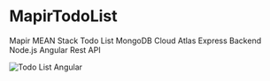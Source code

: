 # MapirTodoList
Mapir MEAN Stack Todo List
MongoDB Cloud Atlas
Express Backend
Node.js
Angular
Rest API

![Todo List Angular](https://github.com/Justmalhar/MapirTodoList/Result.png?raw=true "Todo Angular")
